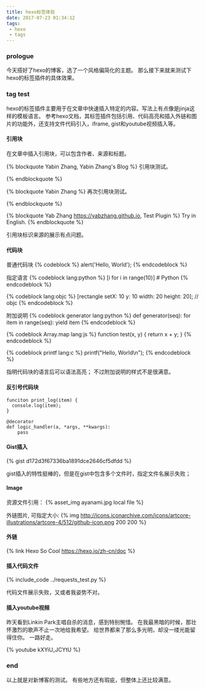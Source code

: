 ```yaml
---
title: hexo标签体验
date: 2017-07-23 01:34:12
tags:
 - hexo
 - tags
---
```


 ### prologue

 今天搭好了hexo的博客，选了一个风格偏简化的主题。
 那么接下来就来测试下hexo的标签插件的具体效果。

 ### tag test

 hexo的标签插件主要用于在文章中快速插入特定的内容。写法上有点像是jinja这样的模板语言。
 参考hexo文档，其标签插件包括引用、代码高亮和插入外链和图片的功能外，还支持文件代码引入，iframe, gist和youtube视频插入等。

 #### 引用块

 在文章中插入引用块，可以包含作者、来源和标题。

 {% blockquote Yabin Zhang, Yabin Zhang's Blog %}
 引用块测试。

 {% endblockquote %}

 {% blockquote Yabin Zhang %}
 再次引用块测试。

 {% endblockquote %}

 {% blockquote Yab Zhang https://yabzhang.github.io, Test Plugin %}
 Try in English.
 {% endblockquote %}

 引用块标识来源的展示有点问题。

 #### 代码块

 普通代码块
 {% codeblock %}
 alert('Hello, World');
 {% endcodeblock %}

 指定语言
 {% codeblock lang:python %}
 [i for i in range(10)]  # Python
 {% endcodeblock %}

 {% codeblock lang:objc %}
 [rectangle setX: 10 y: 10 width: 20 height: 20];  // objc
 {% endcodeblock %}

 附加说明
 {% codeblock generator lang:python %}
 def generator(seq):
     for item in range(seq):
         yield item
 {% endcodeblock %}

 {% codeblock Array.map lang:js %}
 function test(x, y) {
  return x + y;
 }
 {% endcodeblock %}

 {% codeblock printf lang:c %}
 printf("Hello, World\n");
 {% endcodeblock %}

 指明代码块的语言后可以语法高亮；
 不过附加说明的样式不是很满意。

 #### 反引号代码块

 ```
 funciton print_log(item) {
   console.log(item);
 }
 ```

 ```
 @decorator
 def logic_handler(a, *args, **kwargs):
     pass
 ```

 #### Gist插入

 {% gist d172d3f67336ba1891dce2646cf5dfdd %}

 gist插入的特性挺棒的，但是在gist中包含多个文件时，指定文件名展示失败；

 #### Image

 资源文件引用：
 {% asset_img ayanami.jpg local file %}

 外链图片, 可指定大小:
 {% img http://icons.iconarchive.com/icons/artcore-illustrations/artcore-4/512/github-icon.png 200 200 %}

 #### 外链

 {% link Hexo So Cool https://hexo.io/zh-cn/doc %}

 #### 插入代码文件

  {% include_code ../requests_test.py %}

 代码文件展示失败，又或者我姿势不对。

 #### 插入youtube视频

  昨天看到Linkin Park主唱自杀的消息，感到特别惋惜。
  在我最黑暗的时候，那壮怀激烈的歌声不止一次地给我希望。
  给世界都来了那么多光明，却没一缕光能留得住你。
  一路好走。

  {% youtube kXYiU_JCYtU %}

  ### end

  以上就是对新博客的测试。
  有些地方还有瑕疵，但整体上还比较满意。
